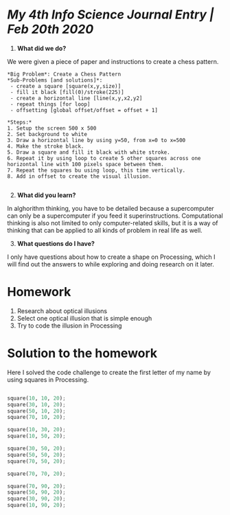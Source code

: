 # *My 4th Info Science Journal Entry | Feb 20th 2020*

1. **What did we do?**

We were given a piece of paper and instructions to create a chess pattern.

```
*Big Problem*: Create a Chess Pattern
*Sub-Problems [and solutions]*: 
 - create a square [square(x,y,size)]
 - fill it black [fill(0)/stroke(225)]
 - create a horizontal line [line(x,y,x2,y2]
 - repeat things [for loop]
 - offsetting [global offset/offset = offset + 1]
   
*Steps:*
1. Setup the screen 500 x 500 
2. Set background to white
3. Draw a horizontal line by using y=50, from x=0 to x=500
4. Make the stroke black.
5. Draw a square and fill it black with white stroke.
6. Repeat it by using loop to create 5 other squares across one horizontal line with 100 pixels space between them.
7. Repeat the squares bu using loop, this time vertically.
8. Add in offset to create the visual illusion.
    
```

2. **What did you learn?**

In alghorithm thinking, you have to be detailed because a supercomputer can only be a supercomputer if you feed it superinstructions. Computational thinking is also not limited to only computer-related skills, but it is a way of thinking that can be applied to all kinds of problem in real life as well.

3. **What questions do I have?**

I only have questions about how to create a shape on Processing, which I will find out the answers to while exploring and doing research on it later.

# Homework

1. Research about optical illusions 
2. Select one optical illusion that is simple enough
3. Try to code the illusion in Processing 

# Solution to the homework 

Here I solved the code challenge to create the first letter of my name by using squares in Processing.

```.py

square(10, 10, 20);
square(30, 10, 20);
square(50, 10, 20);
square(70, 10, 20);

square(10, 30, 20);
square(10, 50, 20);

square(30, 50, 20);
square(50, 50, 20);
square(70, 50, 20);

square(70, 70, 20);

square(70, 90, 20);
square(50, 90, 20);
square(30, 90, 20);
square(10, 90, 20);

```
